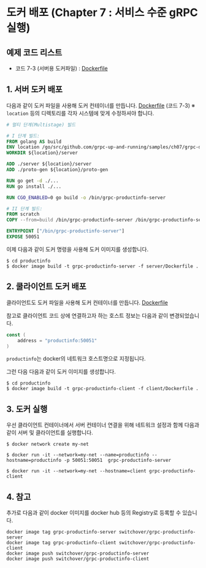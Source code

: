 # 도커 배포 (Chapter 7 : 서비스 수준 gRPC 실행)

## 예제 코드 리스트
- 코드 7-3 (서버용 도커파일) : [Dockerfile](productinfo/server/Dockerfile)

## 1. 서버 도커 배포
다음과 같이 도커 파일을 사용해 도커 컨테이너를 만듭니다. [Dockerfile](productinfo/server/Dockerfile) (코드 7-3)
※ `location` 등의 디렉토리를 각자 시스템에 맞게 수정하셔야 합니다.
```Dockerfile
# 멀티 단계(Multistage) 빌드

# I 단계 빌드:
FROM golang AS build
ENV location /go/src/github.com/grpc-up-and-running/samples/ch07/grpc-docker/go
WORKDIR ${location}/server

ADD ./server ${location}/server
ADD ./proto-gen ${location}/proto-gen

RUN go get -d ./...
RUN go install ./...

RUN CGO_ENABLED=0 go build -o /bin/grpc-productinfo-server

# II 단계 빌드:
FROM scratch
COPY --from=build /bin/grpc-productinfo-server /bin/grpc-productinfo-server

ENTRYPOINT ["/bin/grpc-productinfo-server"]
EXPOSE 50051
```

이제 다음과 같이 도커 명령을 사용해 도커 이미지를 생성합니다.

```shell
$ cd productinfo
$ docker image build -t grpc-productinfo-server -f server/Dockerfile .
```

## 2. 쿨라이언트 도커 배포
클라이언트도 도커 파일을 사용해 도커 컨테이너를 만듭니다. [Dockerfile](productinfo/client/Dockerfile) 

참고로 클라이언트 코드 상에 연결하고자 하는 호스트 정보는 다음과 같이 변경되었습니다.
```go
const (
	address = "productinfo:50051"
)
```
`productinfo`는 docker의 네트워크 호스트명으로 지정됩니다.

그런 다음 다음과 같이 도커 이미지를 생성합니다.

```shell
$ cd productinfo
$ docker image build -t grpc-productinfo-client -f client/Dockerfile .
```

## 3. 도커 실행
우선 클라이언트 컨테이너에서 서버 컨테이너 연결을 위해 네트워크 설정과 함께 다음과 같이 서버 및 클라이언트를 실행합니다.

```shell
$ docker network create my-net

$ docker run -it --network=my-net --name=productinfo --hostname=productinfo -p 50051:50051  grpc-productinfo-server

$ docker run -it --network=my-net --hostname=client grpc-productinfo-client 
```


## 4. 참고
추가로 다음과 같이 docker 이미지를 docker hub 등의 Registry로 등록할 수 있습니다.
```shell
docker image tag grpc-productinfo-server switchover/grpc-productinfo-server
docker image tag grpc-productinfo-client switchover/grpc-productinfo-client
docker image push switchover/grpc-productinfo-server
docker image push switchover/grpc-productinfo-client
```